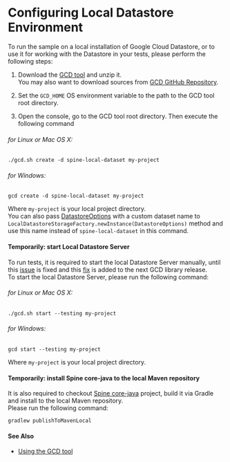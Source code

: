 # Configuring Local Datastore Environment

To run the sample on a local installation of Google Cloud Datastore, or to use it for working with the Datastore in your tests, please perform the following steps:

1. Download the [GCD tool](https://cloud.google.com/datastore/docs/downloads) and unzip it.  
   You may also want to download sources from [GCD GitHub Repository](https://github.com/GoogleCloudPlatform/google-cloud-datastore/).

2. Set the `GCD_HOME` OS environment variable to the path to the GCD tool root directory.  

3. Open the console, go to the GCD tool root directory. Then execute the following command

###### for Linux or Mac OS X:
```
./gcd.sh create -d spine-local-dataset my-project
```  

###### for Windows:
```
gcd create -d spine-local-dataset my-project
````  
Where `my-project` is your local project directory.  
You can also pass [DatastoreOptions](https://cloud.google.com/datastore/docs/apis/javadoc/com/google/api/services/datastore/client/DatastoreOptions) with a custom dataset name to `LocalDatastoreStorageFactory.newInstance(DatastoreOptions)` method and use this name instead of `spine-local-dataset` in this command.

#### Temporarily: start Local Datastore Server
To run tests, it is required to start the local Datastore Server manually, until this [issue](https://code.google.com/p/google-cloud-platform/issues/detail?id=10&thanks=10&ts=1443682670) is fixed and this [fix](https://github.com/GoogleCloudPlatform/google-cloud-datastore/commit/a077c5b4d6fa2826fd6c376b692686894b719fd9) is added to the next GCD library release.  
To start the local Datastore Server, please run the following command:

###### for Linux or Mac OS X:
```
./gcd.sh start --testing my-project
```  

###### for Windows:
```
gcd start --testing my-project
``` 

Where `my-project` is your local project directory.

#### Temporarily: install Spine core-java to the local Maven repository

It is also required to checkout [Spine core-java](https://github.com/SpineEventEngine/core-java) project, build it via Gradle and install to the local Maven repository.  
Please run the following command:
```
gradlew publishToMavenLocal
```


#### See Also
* [Using the GCD tool](https://cloud.google.com/datastore/docs/tools/)